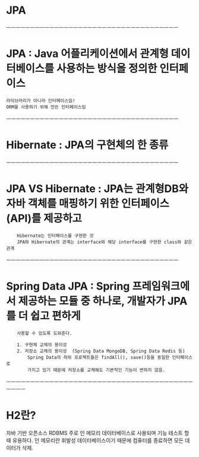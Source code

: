 # JPA

ㅡㅡㅡㅡㅡㅡㅡㅡㅡㅡㅡㅡㅡㅡㅡㅡㅡㅡㅡㅡㅡㅡㅡㅡㅡㅡㅡㅡㅡㅡㅡㅡㅡㅡㅡㅡ

# JPA : Java 어플리케이션에서 관계형 데이터베이스를 사용하는 방식을 정의한 인터페이스
	라이브러리가 아니라 인터페이스임!
	ORM을 사용하기 위해 만든 인터페이스임

ㅡㅡㅡㅡㅡㅡㅡㅡㅡㅡㅡㅡㅡㅡㅡㅡㅡㅡㅡㅡㅡㅡㅡㅡㅡㅡㅡㅡㅡㅡㅡㅡㅡㅡㅡㅡ

# Hibernate : JPA의 구현체의 한 종류

ㅡㅡㅡㅡㅡㅡㅡㅡㅡㅡㅡㅡㅡㅡㅡㅡㅡㅡㅡㅡㅡㅡㅡㅡㅡㅡㅡㅡㅡㅡㅡㅡㅡㅡㅡㅡ

# JPA VS Hibernate : JPA는 관계형DB와 자바 객체를 매핑하기 위한 인터페이스(API)를 제공하고
		Hibernate는 인터페이스를 구현한 것
		JPA와 Hibernate의 관계는 interface와 해당 interface를 구현한 class와 같은 관계


ㅡㅡㅡㅡㅡㅡㅡㅡㅡㅡㅡㅡㅡㅡㅡㅡㅡㅡㅡㅡㅡㅡㅡㅡㅡㅡㅡㅡㅡㅡㅡㅡㅡㅡㅡㅡ

# Spring Data JPA : Spring 프레임워크에서 제공하는 모듈 중 하나로, 개발자가 JPA를 더 쉽고 편하게
		사용할 수 있도록 도와준다.

		1. 구현체 교체의 용이성
		2. 저장소 교체의 용이성	(Spring Data MongoDB, Spring Data Redis 등)
			Spring Data의 하위 프로젝트들은 findAll(), save()등을 동일한 인터페이스로
			가지고 있기 때문에 저장소를 교체해도 기본적인 기능이 변하지 않음.

ㅡㅡㅡㅡㅡㅡㅡㅡㅡㅡㅡㅡㅡㅡㅡㅡㅡㅡㅡㅡㅡㅡㅡㅡㅡㅡㅡㅡㅡㅡㅡㅡㅡㅡㅡㅡㅡㅡㅡㅡㅡㅡㅡ

# H2란?
자바 기반 오픈소스 RDBMS
주로 인 메모리 데이터베이스로 사용되며 기능 테스트 할 때 유용하다.
인 메모리란 휘발성 데이터베이스이기 때문에 컴퓨터를 종료하면 모든 데이터가 삭제.
